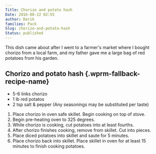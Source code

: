 ```yaml
---
Title: Chorizo and potato hash
Date: 2016-08-22 02:55
author: Derik
families: Pack
Slug: chorizo-and-potato-hash
Status: published
---
```


This dish came about after I went to a farmer's market where I bought chorizo from a local farm, and my father gave me a large bag of red potatoes from his garden. <!--WPRM Recipe 112-->

<div class="wprm-fallback-recipe">

Chorizo and potato hash {.wprm-fallback-recipe-name}
-----------------------

<div class="wprm-fallback-recipe-ingredients">

-   5-6 links chorizo
-   1 lb red potatos
-   2 tsp salt & pepper (Any seasonings may be substituted per taste)

</div>

<div class="wprm-fallback-recipe-instructions">

1.  Place chorizo in oven safe skillet. Begin cooking on top of stove.
2.  Begin pre-heating oven to 325 degrees.
3.  While chorizo is cooking, cut potatoes into at least fourths.
4.  After chorizo finishes cooking, remove from skillet. Cut into pieces.
5.  Place diced potatoes into skillet and saute for 5 minutes.
6.  Place chorizo back into skillet. Place skillet in oven for at least 15 minutes to finish cooking potatoes.

</div>

<div class="wprm-fallback-recipe-notes">

</div>

</div>

<!--End WPRM Recipe-->
